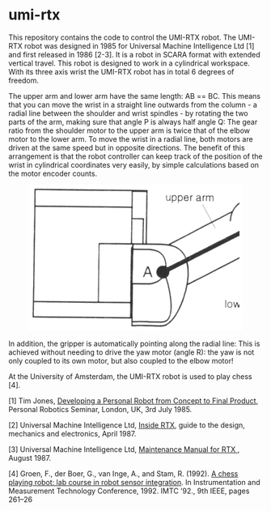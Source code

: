 # umi-rtx

This repository contains the code to control the UMI-RTX robot. The UMI-RTX robot was designed in 1985 for Universal Machine Intelligence Ltd [1] and first released in 1986 [2-3].  It is a robot in SCARA format with extended vertical travel. This robot is designed to work in a cylindrical workspace. With its three axis wrist the UMI-RTX robot has in total 6 degrees of freedom.

The upper arm and lower arm have the same length: AB == BC.  This means that you can move the wrist in a straight line outwards from the column - a radial line between the shoulder and wrist spindles - by rotating the two parts of the arm, making sure that angle P is always half angle Q:
The gear ratio from the shoulder motor to the upper arm is twice that of the elbow motor to the lower arm. To move the wrist in a radial line, both motors are driven at the same speed but in opposite directions. The benefit of this arrangement is that the robot controller can keep track of the position of the wrist in cylindrical coordinates very easily, by simple calculations based on the motor encoder counts.

<figure>
<img src="arm1.png" alt="top view on the UMI-RTX arm" />
</figure>

In addition, the gripper is automatically pointing along the radial line:
This is achieved without needing to drive the yaw motor (angle R): the yaw is not only coupled to its own motor, but also coupled to the elbow motor!

At the University of Amsterdam, the UMI-RTX robot is used to play chess [4].

[1] Tim Jones, <a href=http://davidbuckley.net/RS/History/LondonRobotics85/TimJonesUMI.htm>Developing a Personal Robot from Concept to Final Product</a>, Personal Robotics Seminar, London, UK, 3rd July 1985.

[2] Universal Machine Intelligence Ltd, <a href=https://wiki.london.hackspace.org.uk/w/images/3/3c/RTX_Inside.pdf>Inside RTX</a>, guide to the design, mechanics and electronics, April 1987.

[3] Universal Machine Intelligence Ltd, <a href=https://staff.fnwi.uva.nl/a.visser/education/ZSB/MaintenanceManualForRTX.pdf>Maintenance Manual for RTX </a>, August 1987.

[4] Groen, F., der Boer, G., van Inge, A., and Stam, R. (1992). <a href=https://ieeexplore.ieee.org/abstract/document/245137>A chess playing robot: lab course in robot sensor integration</a>. In Instrumentation and Measurement Technology Conference, 1992.  IMTC ’92., 9th IEEE, pages 261–26

